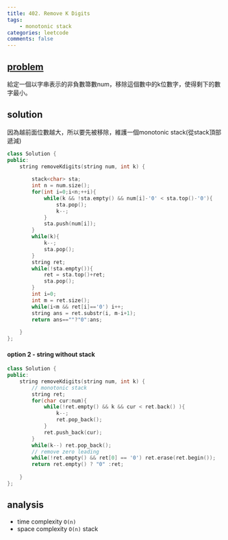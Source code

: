 ```yaml
---
title: 402. Remove K Digits
tags:  
    - monotonic stack
categories: leetcode
comments: false
---
```


## [problem](https://leetcode.com/problems/remove-k-digits/)
 
給定一個以字串表示的非負數箒數num，移除這個數中的k位數字，使得剩下的數字最小。
## solution
因為越前面位數越大，所以要先被移除，維護一個monotonic stack(從stack頂部遞減)

```c++
class Solution {
public:
    string removeKdigits(string num, int k) {
        
        stack<char> sta;
        int n = num.size();
        for(int i=0;i<n;++i){
            while(k && !sta.empty() && num[i]-'0' < sta.top()-'0'){
                sta.pop();
                k--;
            }
            sta.push(num[i]);
        }
        while(k){
            k--;
            sta.pop();
        }
        string ret;
        while(!sta.empty()){
            ret = sta.top()+ret;
            sta.pop();
        }
        int i=0;
        int m = ret.size();
        while(i<m && ret[i]=='0') i++;
        string ans = ret.substr(i, m-i+1);
        return ans==""?"0":ans;
        
    }
};
```
#### option 2 - string without stack
```c++
class Solution {
public:
    string removeKdigits(string num, int k) {
        // monotonic stack
        string ret;
        for(char cur:num){
            while(!ret.empty() && k && cur < ret.back() ){
                k--;
                ret.pop_back();
            }
            ret.push_back(cur);
        }
        while(k--) ret.pop_back();
        // remove zero leading
        while(!ret.empty() && ret[0] == '0') ret.erase(ret.begin());
        return ret.empty() ? "0" :ret;
        
    }
};
```
## analysis
- time complexity `O(n)`
- space complexity `O(n)` stack
